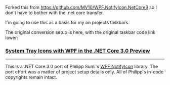 Forked this from https://github.com/MV10/WPF.NotifyIcon.NetCore3 so I don't have to bother with the .net core transfer.

I'm going to use this as a basis for my on projects taskbars.

The original conversion setup is here, with the original taskbar code link lower:
### [System Tray Icons with WPF in the .NET Core 3.0 Preview](https://mcguirev10.com/2019/01/27/system-tray-icons-wpf-net-core-preview.html)

---
This is a .NET Core 3.0 port of Philipp Sumi's [WPF NotifyIcon](http://www.hardcodet.net/wpf-notifyicon) library.
The port effort was a matter of project setup details only. All of Philipp's in-code copyrights remain intact.
